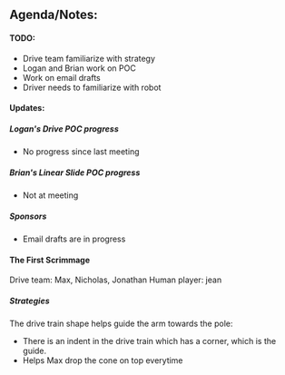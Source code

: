## Agenda/Notes:

#### TODO:
- Drive team familiarize with strategy
- Logan and Brian work on POC
- Work on email drafts
- Driver needs to familiarize with robot
#### Updates:
##### Logan's Drive POC progress
- No progress since last meeting
##### Brian's Linear Slide POC progress
- Not at meeting
##### Sponsors
- Email drafts are in progress

#### The First Scrimmage
Drive team: Max, Nicholas, Jonathan
Human player: jean
##### Strategies
The drive train shape helps guide the arm towards the pole:
- There is an indent in the drive train which has a corner, which is the guide.
- Helps Max drop the cone on top everytime


